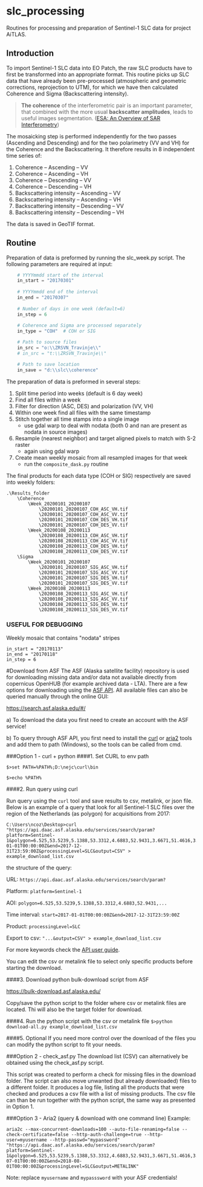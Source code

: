 # slc_processing

Routines for processing and preparation of Sentinel-1 SLC data for project 
AiTLAS.

## Introduction

To import Sentinel-1 SLC data into EO Patch, the raw SLC products have to first
be transformed into an appropriate format.
This routine picks up SLC data that have already been pre-processed 
(atmospheric and geometric corrections, reprojection to UTM), for which we have
 then calculated Coherence and Sigma (Backscattering intensity).

> **The coherence** of the interferometric pair is an important parameter,
that combined with the more usual **backscatter amplitudes**,
leads to useful images segmentation.
([ESA: An Overview of SAR Interferometry](https://earth.esa.int/workshops/ers97/program-details/speeches/rocca-et-al/))

The mosaicking step is performed independently for the two passes 
(Ascending and Descending) and for the two polarimetry (VV and VH) for the
Coherence and the Backscattering. It therefore results in 8 independent time 
series of:
1. Coherence – Ascending – VV
2. Coherence – Ascending – VH
3. Coherence – Descending – VV
4. Coherence – Descending – VH
5. Backscattering intensity – Ascending – VV
6. Backscattering intensity – Ascending – VH
7. Backscattering intensity – Descending – VV
8. Backscattering intensity – Descending – VH

The data is saved in GeoTIF format.

## Routine

Preparation of data is preformed by running the slc_week.py script. The following
parameters are required at input:

```python
    # YYYYmmdd start of the interval
    in_start = "20170301"
    
    # YYYYmmdd end of the interval
    in_end = "20170307"
    
    # Number of days in one week (default=6)
    in_step = 6
    
    # Coherence and Sigma are processed separately
    in_type = "COH"  # COH or SIG

    # Path to source files
    in_src = "o:\\ZRSVN_Travinje\\"
    # in_src = "t:\\ZRSVN_Travinje\\"

    # Path to save location
    in_save = "d:\\slc\\coherence"
```

The preparation of data is preformed in several steps:

1. Split time period into weeks (default is 6 day week)
2. Find all files within a week
3. Filter for direction (ASC, DES) and polarization (VV, VH)
4. Within one week find all files with the same timestamp
5. Stitch together all time stamps into a single image
   - use gdal warp to deal with nodata (both 0 and nan are present as nodata in source images)
6. Resample (nearest neighbor) and target aligned pixels to match with S-2 raster
   - again using gdal warp
7. Create mean weekly mosaic from all resampled images for that week
   - run the `composite_dask.py` routine
   
The final products for each data type (COH or SIG) respectively are saved into 
weekly folders:
 
```
.\Results_folder
    \Coherence
        \Week_20200101_20200107
            \20200101_20200107_COH_ASC_VH.tif
            \20200101_20200107_COH_ASC_VV.tif
            \20200101_20200107_COH_DES_VH.tif
            \20200101_20200107_COH_DES_VV.tif
        \Week_20200108_20200113
            \20200108_20200113_COH_ASC_VH.tif
            \20200108_20200113_COH_ASC_VV.tif
            \20200108_20200113_COH_DES_VH.tif
            \20200108_20200113_COH_DES_VV.tif
    \Sigma
        \Week_20200101_20200107
            \20200101_20200107_SIG_ASC_VH.tif
            \20200101_20200107_SIG_ASC_VV.tif
            \20200101_20200107_SIG_DES_VH.tif
            \20200101_20200107_SIG_DES_VV.tif
        \Week_20200108_20200113
            \20200108_20200113_SIG_ASC_VH.tif
            \20200108_20200113_SIG_ASC_VV.tif
            \20200108_20200113_SIG_DES_VH.tif
            \20200108_20200113_SIG_DES_VV.tif
```


### USEFUL FOR DEBUGGING

Weekly mosaic that contains "nodata" stripes
```
in_start = "20170113"
in_end = "20170118"
in_step = 6
```


#Download from ASF
The ASF (Alaska satellite facility) repository is used for downloading missing
data and/or data not available directly from copernicus OpenHUB (for example
archived data - LTA). There are a few options for downloading using the [ASF API](https://asf.alaska.edu/api/).
All available files can also be queried manually through the online GUI:

https://search.asf.alaska.edu/#/

a) To download the data you first need to create an account with the ASF service!

b) To query through ASF API, you first need to install the [curl](https://curl.se/)
or [aria2](https://aria2.github.io/) tools
and add them to path (Windows), so the tools can be called from cmd.

###Option 1 - curl + python
####1. Set CURL to env path

`$>set PATH=%PATH%;D:\nejc\curl\bin`

`$>echo %PATH%`

####2. Run query using curl

Run query using the `curl` tool and save results to csv, metalink, or json file.
Below is an example of a query that look for all Sentinel-1 SLC files over the
region of the Netherlands (as polygon) for acquisitions from 2017:

```
C:\Users\ncoz\Desktop>curl "https://api.daac.asf.alaska.edu/services/search/param?platform=Sentinel-1&polygon=6.525,53.5239,5.1388,53.3312,4.6883,52.9431,3.6671,51.4616,3.701,51.3604,3.8892,51.2786,4.0315,51.2907,4.6536,51.5139,5.728,51.2399,5.7943,50.993,6.0069,50.9678,5.9937,51.0297,6.1438,51.2544,6.0052,51.8934,6.7445,51.9148,7.0795,52.4108,6.6637,52.5374,6.7445,52.6497,7.068,52.6497,7.2066,53.3174,6.525,53.5239&start=2017-01-01T00:00:00Z&end=2017-12-31T23:59:00Z&processingLevel=SLC&output=CSV" > example_download_list.csv
```
the structure of the query:

URL: `https://api.daac.asf.alaska.edu/services/search/param?`
   
Platform: `platform=Sentinel-1`

AOI: `polygon=6.525,53.5239,5.1388,53.3312,4.6883,52.9431,...`

Time interval: `start=2017-01-01T00:00:00Z&end=2017-12-31T23:59:00Z`

Product: `processingLevel=SLC`

Export to csv: `"...&output=CSV" > example_download_list.csv`

For more keywords check the [API user guide](https://asf.alaska.edu/api/).

You can edit the csv or metalink file to select only specific products before starting the download.



####3. Download python bulk-download script from ASF

https://bulk-download.asf.alaska.edu/

Copy/save the python script to the folder where csv or metalink files are located.
Thi will also be the target folder for download.

####4. Run the python script with the csv or metalink file
`$>python download-all.py example_download_list.csv`

####5. Optional
If you need more control over the download of the files you can modify the python script
to fit your needs.

###Option 2 - check_asf.py
The download list (CSV) can alternatively be obtained using the check_asf.py script.

This script was created to perform a check for missing files in the download folder.
The script can also move unwanted (but already downloaded) files to a different folder.
It produces a log file, listing all the products that were checked and produces
a csv file with a list of missing products. The csv file can than be run together with
the python script, the same way as presented in Option 1.

###Option 3 - Aria2 (query & download with one command line)
Example:

```
aria2c --max-concurrent-downloads=100 --auto-file-renaming=false --check-certificate=false --http-auth-challenge=true --http-user=myusername --http-passwd="mypassword" "https://api.daac.asf.alaska.edu/services/search/param?platform=Sentinel-1&polygon=6.525,53.5239,5.1388,53.3312,4.6883,52.9431,3.6671,51.4616,3.701,51.3604,3.8892,51.2786,4.0315,51.2907,4.6536,51.5139,5.728,51.2399,5.7943,50.993,6.0069,50.9678,5.9937,51.0297,6.1438,51.2544,6.0052,51.8934,6.7445,51.9148,7.0795,52.4108,6.6637,52.5374,6.7445,52.6497,7.068,52.6497,7.2066,53.3174,6.525,53.5239&start=2018-07-01T00:00:00Z&end=2018-08-01T00:00:00Z&processingLevel=SLC&output=METALINK"
```

Note: replace `myusername` and `mypasssword` with your ASF credentials!
